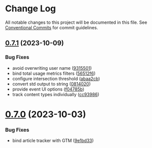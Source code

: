 # Change Log

All notable changes to this project will be documented in this file.
See [Conventional Commits](https://conventionalcommits.org) for commit guidelines.

## [0.7.1](https://github.com/optimics/analytics/compare/v0.7.0...v0.7.1) (2023-10-09)


### Bug Fixes

* avoid overwriting user name ([9315501](https://github.com/optimics/analytics/commit/9315501eb8e4efec66df5c7de238d273cae8a319))
* bind total usage metrics filters ([56512f6](https://github.com/optimics/analytics/commit/56512f6f5fc7e65ba62d0a7adce91437a9c2b0ce))
* configure intersection threshold ([abaa2cb](https://github.com/optimics/analytics/commit/abaa2cb4a6cdc42a19fdb65f17657ee036734e69))
* convert std output to string ([0814020](https://github.com/optimics/analytics/commit/0814020b2e6250bb16be12f3b4d5557386ce8139))
* provide event UI options ([f04785b](https://github.com/optimics/analytics/commit/f04785b900e4d5051580552e65385fdfe50f3bda))
* track content types individually ([cc93986](https://github.com/optimics/analytics/commit/cc9398644ffc23f2054db3623474ae59678b1afd))





# [0.7.0](https://github.com/optimics/analytics/compare/v0.6.0...v0.7.0) (2023-10-03)


### Bug Fixes

* bind article tracker with GTM ([9e1bd33](https://github.com/optimics/analytics/commit/9e1bd33d83c2884fd6528620b4d418ef21e1f1c7))
